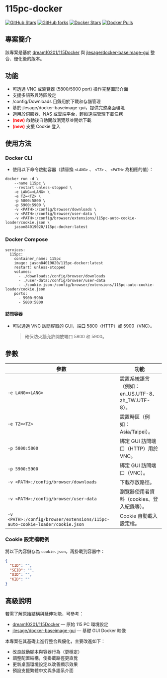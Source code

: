 # 115pc-docker

[![GitHub Stars](https://img.shields.io/github/stars/jason84019020/115pc-docker.svg?style=flat-square&label=Stars&logo=github)](https://github.com/jason84019020/115pc-docker/stargazers)
[![GitHub forks](https://img.shields.io/github/forks/jason84019020/115pc-docker.svg?style=flat-square&label=Forks&logo=github)](https://github.com/jason84019020/115pc-docker/fork)
[![Docker Stars](https://img.shields.io/docker/stars/jason84019020/115pc-docker.svg?style=flat-square&label=Stars&logo=docker)](https://hub.docker.com/r/jason84019020/115pc-docker)
[![Docker Pulls](https://img.shields.io/docker/pulls/jason84019020/115pc-docker.svg?style=flat-square&label=Pulls&logo=docker&color=orange)](https://hub.docker.com/r/jason84019020/115pc-docker)

## 專案簡介

該專案是基於 [dream10201/115Docker](https://github.com/dream10201/115Docker) 與 [jlesage/docker-baseimage-gui](https://github.com/jlesage/docker-baseimage-gui) 整合、優化後的版本。

## 功能

- 可透過 VNC 或瀏覽器 (5800/5900 port) 操作完整圖形介面
- 支援多語系與時區設定
- /config/Downloads 目錄用於下載和存儲管理
- 基於 jlesage/docker-baseimage-gui，提供完整桌面環境
- 適用於伺服器、NAS 或雲端平台，輕鬆遠端管理下載任務
- <span style="color:red">**(new)**</span> 啟動後自動開啟瀏覽器並開始下載
- <span style="color:red">**(new)**</span> 支援 Cookie 登入

## 使用方法

### Docker CLI

- 使用以下命令啟動容器（請替換 `<LANG>` 、 `<TZ>` 、 `<PATH>` 為相應的值）：

```
docker run -d \
    --name 115pc \
    --restart unless-stopped \
    -e LANG=<LANG> \
    -e TZ=<TZ> \
    -p 5800:5800 \
    -p 5900:5900 \
    -v <PATH>:/config/browser/downloads \
    -v <PATH>:/config/browser/user-data \
    -v <PATH>:/config/browser/extensions/115pc-auto-cookie-loader/cookie.json \
    jason84019020/115pc-docker:latest
```

### Docker Compose

```
services:
  115pc:
    container_name: 115pc
    image: jason84019020/115pc-docker:latest
    restart: unless-stopped
    volumes:
      - ./downloads:/config/browser/downloads
      - ./user-data:/config/browser/user-data
      - ./cookie.json:/config/browser/extensions/115pc-auto-cookie-loader/cookie.json
    ports:
      - 5900:5900
      - 5800:5800
```

#### 訪問容器

- 可以通過 VNC 訪問容器的 GUI，端口 5800（HTTP）或 5900（VNC）。
  > 確保防火牆允許開放端口 5800 和 5900。

## 參數

| 參數                                                                        | 功能                                             |
| --------------------------------------------------------------------------- | ------------------------------------------------ |
| `-e LANG=<LANG>`                                                            | 設置系統語言（例如：en_US.UTF-8、zh_TW.UTF-8）。 |
| `-e TZ=<TZ>`                                                                | 設置時區（例如：Asia/Taipei）。                  |
| `-p 5800:5800`                                                              | 綁定 GUI 訪問端口（HTTP）用於 VNC。              |
| `-p 5900:5900`                                                              | 綁定 GUI 訪問端口（VNC）。                       |
| `-v <PATH>:/config/browser/downloads`                                       | 下載存放路徑。                                   |
| `-v <PATH>:/config/browser/user-data`                                       | 瀏覽器使用者資料（cookies、登入紀錄等）。        |
| `-v <PATH>:/config/browser/extensions/115pc-auto-cookie-loader/cookie.json` | Cookie 自動載入設定檔。                          |

### Cookie 設定檔範例

將以下內容儲存為 `cookie.json`，再掛載到容器中：

```json
{
  "CID": "",
  "SEID": "",
  "UID": "",
  "KID": ""
}
```

## 高級說明

若需了解原始結構與延伸功能，可參考：

- [dream10201/115Docker](https://github.com/dream10201/115Docker) — 原始 115 PC 環境設定
- [jlesage/docker-baseimage-gui](https://github.com/jlesage/docker-baseimage-gui) — 基礎 GUI Docker 映像

本專案在其基礎上進行整合與優化，主要改進如下：

- 改良啟動腳本與容器行為（更穩定）
- 調整配置結構，使掛載路徑更直覺
- 更新桌面環境設定以改善顯示效果
- 預設支援繁體中文與多語系介面
